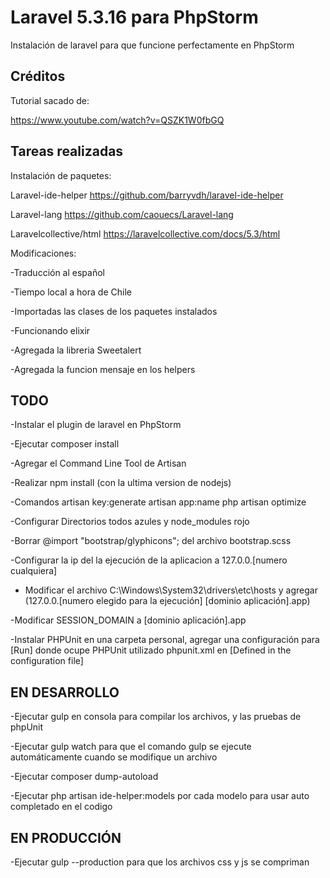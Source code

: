 # Laravel 5.3.16 para PhpStorm

Instalación de laravel para que funcione perfectamente en PhpStorm

## Créditos

Tutorial sacado de:

https://www.youtube.com/watch?v=QSZK1W0fbGQ

## Tareas realizadas

Instalación de paquetes:

Laravel-ide-helper
https://github.com/barryvdh/laravel-ide-helper

Laravel-lang
https://github.com/caouecs/Laravel-lang

Laravelcollective/html
https://laravelcollective.com/docs/5.3/html

Modificaciones:

-Traducción al español

-Tiempo local a hora de Chile

-Importadas las clases de los paquetes instalados

-Funcionando elixir

-Agregada la libreria Sweetalert 

-Agregada la funcion mensaje en los helpers


## TODO

-Instalar el plugin de laravel en PhpStorm

-Ejecutar composer install

-Agregar el Command Line Tool de Artisan

-Realizar npm install (con la ultima version de nodejs)

-Comandos artisan key:generate  artisan app:name php artisan optimize

-Configurar Directorios todos azules y node_modules rojo

-Borrar @import "bootstrap/glyphicons"; del archivo bootstrap.scss

-Configurar la ip del la ejecución de la aplicacion a 127.0.0.[numero cualquiera]

- Modificar el archivo C:\Windows\System32\drivers\etc\hosts y agregar (127.0.0.[numero elegido para la ejecución] [dominio aplicación].app)

-Modificar SESSION_DOMAIN a [dominio aplicación].app

-Instalar PHPUnit en una carpeta personal, agregar una configuración para [Run] donde ocupe PHPUnit utilizado phpunit.xml en [Defined in the configuration file]

## EN DESARROLLO

-Ejecutar gulp en consola para compilar los archivos, y las pruebas de phpUnit

-Ejecutar gulp watch para que el comando gulp se ejecute automáticamente cuando se modifique un archivo

-Ejecutar composer dump-autoload

-Ejecutar php artisan ide-helper:models por cada modelo para usar auto completado en el codigo

## EN PRODUCCIÓN

-Ejecutar gulp --production para que los archivos css y js se compriman